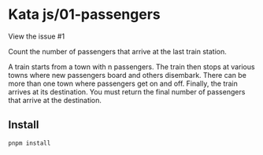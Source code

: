 # Kata js/01-passengers

View the issue #1

Count the number of passengers that arrive at the last train station.

A train starts from a town with n passengers. The train then stops at various towns where new passengers board and others disembark. There can be more than one town where passengers get on and off. Finally, the train arrives at its destination. You must return the final number of passengers that arrive at the destination.

## Install

`pnpm install`
